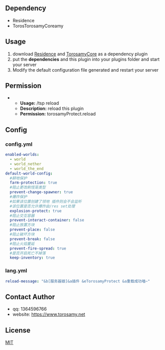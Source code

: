 ## Dependency
- Residence
- TorosTorosamyCoreamy
## Usage
1. download [Residence](https://www.zrips.net/residence/) and [TorosamyCore](https://github.com/ToroSamy/TorosamyCore) as a dependency plugin
2. put the **dependencies** and this plugin into your plugins folder and start your server
3. Modify the default configuration file generated and restart your server
## Permission
- - **Usage:** /tsp reload
  - **Description:** reload this plugin
  - **Permission:** torosamyProtect.reload


## Config

### config.yml
```yml
enabled-worlds:
  - world
  - world_nether
  - world_the_end
default-world-config:
  #耕地保护
  farm-protection: true
  #阻止更改刷怪笼类型
  prevent-change-spawner: true
  #爆炸保护
  #如果该位置创建了领地 插件则会不会监听
  #该位置是否允许爆炸由/res set处理
  explosion-protect: true
  #阻止交互容器
  prevent-interact-container: false
  #阻止放置方块
  prevent-place: false
  #阻止破坏方块
  prevent-break: false
  #阻止火焰蔓延
  prevent-fire-spread: true
  #是否开启死亡不掉落
  keep-inventory: true

```

### lang.yml
```yml
reload-message: "&b[服务器娘]&a插件 &eTorosamyProtect &a重载成功喵~"
```

## Contact Author

- qq: 1364596766
- website: https://www.torosamy.net

## License

[MIT](./LICENSE)
